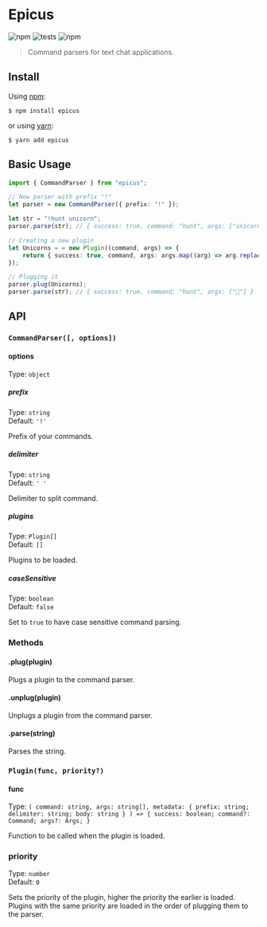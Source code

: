 # **Epicus**

![npm](https://img.shields.io/npm/dw/epicus)
![tests](https://img.shields.io/badge/tests-passing-brightgreen)
![npm](https://img.shields.io/npm/l/epicus)

> Command parsers for text chat applications.

## Install

Using [npm](https://www.npmjs.com/package/epicus):

```
$ npm install epicus
```

or using [yarn](https://yarnpkg.com/package/epicus):

```
$ yarn add epicus
```

## Basic Usage

```ts
import { CommandParser } from "epicus";

// New parser with prefix "!"
let parser = new CommandParser({ prefix: "!" });

let str = "!hunt unicorn";
parser.parse(str); // { success: true, command: "hunt", args: ["unicorn"] }

// Creating a new plugin
let Unicorns = = new Plugin((command, args) => {
    return { success: true, command, args: args.map((arg) => arg.replace(/unicorn/g, "🦄")) };
});

// Plugging it
parser.plug(Unicorns);
parser.parse(str); // { success: true, command: "hunt", args: ["🦄"] }

```

## API

### `CommandParser([, options])`

#### options

Type: `object`

##### prefix

Type: `string`\
Default: `'!'`

Prefix of your commands.

##### delimiter

Type: `string`\
Default: `' '`

Delimiter to split command.

##### plugins

Type: `Plugin[]`\
Default: `[]`

Plugins to be loaded.

##### caseSensitive

Type: `boolean`\
Default: `false`

Set to `true` to have case sensitive command parsing.

### Methods

#### .plug(plugin)

Plugs a plugin to the command parser.

#### .unplug(plugin)

Unplugs a plugin from the command parser.

#### .parse(string)

Parses the string.

### `Plugin(func, priority?)`

#### func

Type: `( command: string, args: string[], metadata: { prefix: string; delimiter: string; body: string } ) => { success: boolean; command?: Command; args?: Args; }`

Function to be called when the plugin is loaded.

### priority

Type: `number`\
Default: `0`

Sets the priority of the plugin, higher the priority the earlier is loaded.\
Plugins with the same priority are loaded in the order of plugging them to the parser.

